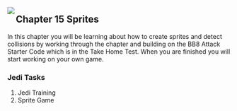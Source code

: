 <img align="left" src="http://hermonswebsites.com/Classes/CS/python.png"><H2>Chapter 15 Sprites</H2>

In this chapter you will be learning about how to create sprites and detect collisions by working through the chapter and building on the BB8 Attack Starter Code which is in the Take Home Test. When you are finished you will start working on your own game. 


<h3>Jedi Tasks</h3>
<ol>
  <li>Jedi Training</li>
  <li>Sprite Game</li>
  </ol>
